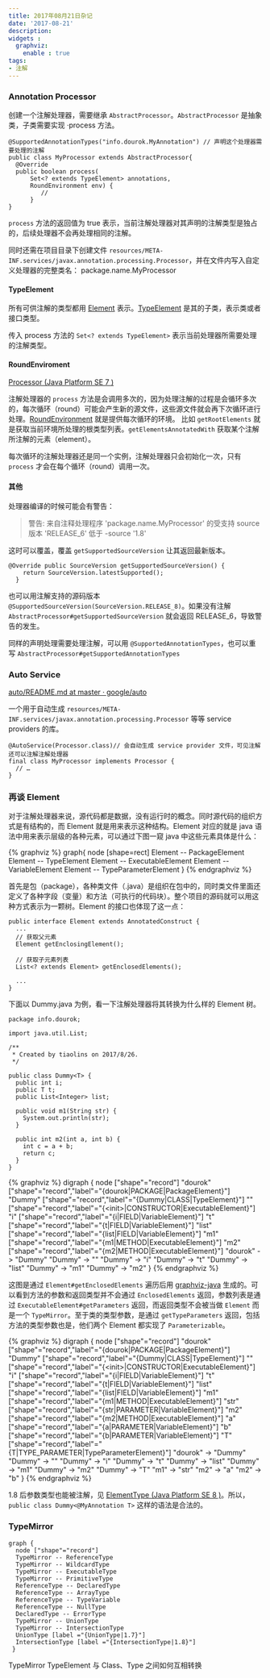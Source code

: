 ```yaml
---
title: 2017年08月21日杂记
date: '2017-08-21'
description:
widgets :
  graphviz:
    enable : true
tags:
- 注解
---
```


### Annotation Processor

创建一个注解处理器，需要继承 `AbstractProcessor`。`AbstractProcessor` 是抽象类，子类需要实现 ·process 方法。

    @SupportedAnnotationTypes("info.dourok.MyAnnotation") // 声明这个处理器需要处理的注解
    public class MyProcessor extends AbstractProcessor{
      @Override
      public boolean process(
          Set<? extends TypeElement> annotations,
          RoundEnvironment env) {
             // 
          }
    }

`process` 方法的返回值为 true 表示，当前注解处理器对其声明的注解类型是独占的，后续处理器不会再处理相同的注解。

同时还需在项目目录下创建文件 `resources/META-INF.services/javax.annotation.processing.Processor`，并在文件内写入自定义处理器的完整类名： package.name.MyProcessor

#### TypeElement

所有可供注解的类型都用 [Element][] 表示。[TypeElement][] 是其的子类，表示类或者接口类型。

传入 process 方法的 `Set<? extends TypeElement>` 表示当前处理器所需要处理的注解类型。

[Element]: https://docs.oracle.com/javase/7/docs/api/javax/lang/model/element/Element.html
[TypeElement]: https://docs.oracle.com/javase/7/docs/api/javax/lang/model/element/TypeElement.html

#### RoundEnviroment

[Processor (Java Platform SE 7 )](https://docs.oracle.com/javase/7/docs/api/javax/annotation/processing/Processor.html#process)

注解处理器的 `process` 方法是会调用多次的，因为处理注解的过程是会循环多次的，每次循环（round）可能会产生新的源文件，这些源文件就会再下次循环进行处理。[RoundEnvironment][] 就是提供每次循环的环境。
比如 `getRootElements` 就是获取当前环境所处理的根类型列表。`getElementsAnnotatedWith` 获取某个注解所注解的元素（element）。

每次循环的注解处理器还是同一个实例，注解处理器只会初始化一次，只有 `process` 才会在每个循环（round）调用一次。

[RoundEnvironment]: https://docs.oracle.com/javase/7/docs/api/javax/annotation/processing/RoundEnvironment.html

#### 其他

处理器编译的时候可能会有警告：

> 警告: 来自注释处理程序 'package.name.MyProcessor' 的受支持 source 版本 'RELEASE_6' 低于 -source '1.8'

这时可以覆盖，覆盖 `getSupportedSourceVersion` 让其返回最新版本。

    @Override public SourceVersion getSupportedSourceVersion() {
        return SourceVersion.latestSupported();
      }

也可以用注解支持的源码版本 `@SupportedSourceVersion(SourceVersion.RELEASE_8)`。如果没有注解 `AbstractProcessor#getSupportedSourceVersion` 就会返回 RELEASE_6，导致警告的发生。

同样的声明处理需要处理注解，可以用 `@SupportedAnnotationTypes`，也可以重写 `AbstractProcessor#getSupportedAnnotationTypes`


### Auto Service

[auto/README.md at master · google/auto](https://github.com/google/auto/blob/master/service/README.md)

一个用于自动生成 `resources/META-INF.services/javax.annotation.processing.Processor` 等等 service providers 的库。

    @AutoService(Processor.class)// 会自动生成 service provider 文件，可见注解还可以注解注解处理器
    final class MyProcessor implements Processor {
      // …
    }


### 再谈 Element

对于注解处理器来说，源代码都是数据，没有运行时的概念。同时源代码的组织方式是有结构的，而 Element 就是用来表示这种结构。Element 对应的就是 java 语法中用来表示层级的各种元素，可以通过下图一窥 java 中这些元素具体是什么：

{% graphviz %}
graph{
  node [shape=rect]
  Element -- PackageElement
  Element -- TypeElement
  Element -- ExecutableElement
  Element -- VariableElement
  Element -- TypeParameterElement
}
{% endgraphviz %}

首先是包（package），各种类文件（.java）是组织在包中的，同时类文件里面还定义了各种字段（变量）和方法（可执行的代码块）。整个项目的源码就可以用这种方式表示为一颗树。Element 的接口也体现了这一点：

    public interface Element extends AnnotatedConstruct {
      ...
      // 获取父元素
      Element getEnclosingElement();
    
      // 获取子元素列表
      List<? extends Element> getEnclosedElements();
      
      ...
    }

下面以 Dummy.java 为例，看一下注解处理器将其转换为什么样的 Element 树。

    package info.dourok;
    
    import java.util.List;
    
    /**
     * Created by tiaolins on 2017/8/26.
     */
    
    public class Dummy<T> {
      public int i;
      public T t;
      public List<Integer> list;
    
      public void m1(String str) {
        System.out.println(str);
      }
    
      public int m2(int a, int b) {
        int c = a + b;
        return c;
      }
    }



{% graphviz %}
digraph {
  node ["shape"="record"]
  "dourok" ["shape"="record","label"="{dourok|PACKAGE|PackageElement}"]
  "Dummy" ["shape"="record","label"="{Dummy|CLASS|TypeElement}"]
  "<init>" ["shape"="record","label"="{\<init\>|CONSTRUCTOR|ExecutableElement}"]
  "i" ["shape"="record","label"="{i|FIELD|VariableElement}"]
  "t" ["shape"="record","label"="{t|FIELD|VariableElement}"]
  "list" ["shape"="record","label"="{list|FIELD|VariableElement}"]
  "m1" ["shape"="record","label"="{m1|METHOD|ExecutableElement}"]
  "m2" ["shape"="record","label"="{m2|METHOD|ExecutableElement}"]
  "dourok" -> "Dummy"
  "Dummy" -> "<init>"
  "Dummy" -> "i"
  "Dummy" -> "t"
  "Dummy" -> "list"
  "Dummy" -> "m1"
  "Dummy" -> "m2"
  }
{% endgraphviz %}

这图是通过 `Element#getEnclosedElements` 遍历后用 [graphviz-java][] 生成的。可以看到方法的参数和返回类型并不会通过 `EnclosedElements` 返回，参数列表是通过 `ExecutableElement#getParameters` 返回，而返回类型不会被当做 `Element` 而是一个 `TypeMirror`。至于类的类型参数，是通过 `getTypeParameters` 返回，包括方法的类型参数也是，他们两个 Element 都实现了  `Parameterizable`。

{% graphviz %}
digraph {
  node ["shape"="record"]
  "dourok" ["shape"="record","label"="{dourok|PACKAGE|PackageElement}"]
  "Dummy" ["shape"="record","label"="{Dummy|CLASS|TypeElement}"]
  "<init>" ["shape"="record","label"="{\<init\>|CONSTRUCTOR|ExecutableElement}"]
  "i" ["shape"="record","label"="{i|FIELD|VariableElement}"]
  "t" ["shape"="record","label"="{t|FIELD|VariableElement}"]
  "list" ["shape"="record","label"="{list|FIELD|VariableElement}"]
  "m1" ["shape"="record","label"="{m1|METHOD|ExecutableElement}"]
  "str" ["shape"="record","label"="{str|PARAMETER|VariableElement}"]
  "m2" ["shape"="record","label"="{m2|METHOD|ExecutableElement}"]
  "a" ["shape"="record","label"="{a|PARAMETER|VariableElement}"]
  "b" ["shape"="record","label"="{b|PARAMETER|VariableElement}"]
  "T" ["shape"="record","label"="{T|TYPE_PARAMETER|TypeParameterElement}"]
  "dourok" -> "Dummy"
  "Dummy" -> "<init>"
  "Dummy" -> "i"
  "Dummy" -> "t"
  "Dummy" -> "list"
  "Dummy" -> "m1"
  "Dummy" -> "m2"
  "Dummy" -> "T"
  "m1" -> "str"
  "m2" -> "a"
  "m2" -> "b"
  }
{% endgraphviz %}

1.8 后参数类型也能被注解，见 [ElementType (Java Platform SE 8 )](https://docs.oracle.com/javase/8/docs/api/java/lang/annotation/ElementType.html#TYPE_PARAMETER)。所以，`public class Dummy<@MyAnnotation T>` 这样的语法是合法的。


[graphviz-java]: https://github.com/nidi3/graphviz-java

### TypeMirror

```graphviz
graph {
  node ["shape"="record"]
  TypeMirror -- ReferenceType
  TypeMirror -- WildcardType
  TypeMirror -- ExecutableType
  TypeMirror -- PrimitiveType
  ReferenceType -- DeclaredType
  ReferenceType -- ArrayType
  ReferenceType -- TypeVariable
  ReferenceType -- NullType
  DeclaredType -- ErrorType
  TypeMirror -- UnionType 
  TypeMirror -- IntersectionType
  UnionType [label ="{UnionType|1.7}"]
  IntersectionType [label ="{IntersectionType|1.8}"]
 }
```


TypeMirror TypeElement 与 Class、Type 之间如何互相转换
